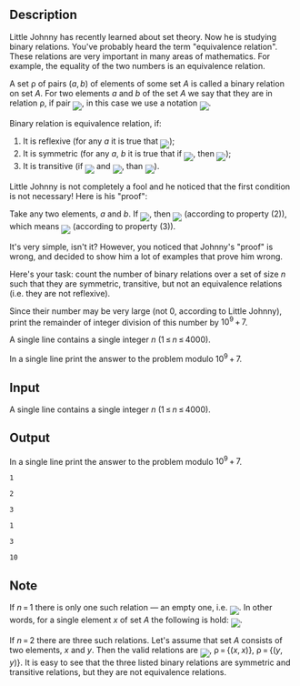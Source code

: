 ## Description

<div><p>Little Johnny has recently learned about set theory. Now he is studying binary relations. You've probably heard the term "equivalence relation". These relations are very important in many areas of mathematics. For example, the equality of the two numbers is an equivalence relation.</p><p>A set <span class="tex-span">ρ</span> of pairs <span class="tex-span">(<i>a</i>, <i>b</i>)</span> of elements of some set <span class="tex-span"><i>A</i></span> is called a binary relation on set <span class="tex-span"><i>A</i></span>. For two elements <span class="tex-span"><i>a</i></span> and <span class="tex-span"><i>b</i></span> of the set <span class="tex-span"><i>A</i></span> we say that they are in relation <span class="tex-span">ρ</span>, if pair <img align="middle" class="tex-formula" src="file://qdENlQYk.png" style="max-width: 100.0%;max-height: 100.0%;">, in this case we use a notation <img align="middle" class="tex-formula" src="file://62egjooq.png" style="max-width: 100.0%;max-height: 100.0%;">.</p><p>Binary relation is <span class="tex-font-style-it">equivalence relation</span>, if:</p><ol><li> It is reflexive (for any <span class="tex-span"><i>a</i></span> it is true that <img align="middle" class="tex-formula" src="file://AMW70zjS.png" style="max-width: 100.0%;max-height: 100.0%;">);</li><li> It is symmetric (for any <span class="tex-span"><i>a</i></span>, <span class="tex-span"><i>b</i></span> it is true that if <img align="middle" class="tex-formula" src="file://fSzhqkWp.png" style="max-width: 100.0%;max-height: 100.0%;">, then <img align="middle" class="tex-formula" src="file://HHCFFAjM.png" style="max-width: 100.0%;max-height: 100.0%;">);</li><li> It is transitive (if <img align="middle" class="tex-formula" src="file://ekZ6PU3r.png" style="max-width: 100.0%;max-height: 100.0%;"> and <img align="middle" class="tex-formula" src="file://vBVajXiR.png" style="max-width: 100.0%;max-height: 100.0%;">, than <img align="middle" class="tex-formula" src="file://bN6nccAa.png" style="max-width: 100.0%;max-height: 100.0%;">).</li></ol><p>Little Johnny is not completely a fool and he noticed that the first condition is not necessary! Here is his "proof":</p><p>Take any two elements, <span class="tex-span"><i>a</i></span> and <span class="tex-span"><i>b</i></span>. If <img align="middle" class="tex-formula" src="file://XjlxyHH4.png" style="max-width: 100.0%;max-height: 100.0%;">, then <img align="middle" class="tex-formula" src="file://foAkgdFY.png" style="max-width: 100.0%;max-height: 100.0%;"> (according to property (2)), which means <img align="middle" class="tex-formula" src="file://aKE8Gt5n.png" style="max-width: 100.0%;max-height: 100.0%;"> (according to property (3)).</p><p>It's very simple, isn't it? However, you noticed that Johnny's "proof" is wrong, and decided to show him a lot of examples that prove him wrong.</p><p>Here's your task: count the number of binary relations over a set of size <span class="tex-span"><i>n</i></span> such that they are symmetric, transitive, but not an equivalence relations (i.e. they are not reflexive).</p><p>Since their number may be very large (not <span class="tex-span">0</span>, according to Little Johnny), print the remainder of integer division of this number by <span class="tex-span">10<sup class="upper-index">9</sup> + 7</span>.</p></div><div class="input-specification"><p>A single line contains a single integer <span class="tex-span"><i>n</i></span> <span class="tex-span">(1 ≤ <i>n</i> ≤ 4000)</span>.</p></div><div class="output-specification"><p>In a single line print the answer to the problem modulo <span class="tex-span">10<sup class="upper-index">9</sup> + 7</span>.</p></div>

## Input

<p>A single line contains a single integer <span class="tex-span"><i>n</i></span> <span class="tex-span">(1 ≤ <i>n</i> ≤ 4000)</span>.</p>

## Output

<p>In a single line print the answer to the problem modulo <span class="tex-span">10<sup class="upper-index">9</sup> + 7</span>.</p>





```input1
1

```




```input2
2

```




```input3
3

```




```output1
1

```




```output2
3

```




```output3
10

```



## Note

<p>If <span class="tex-span"><i>n</i> = 1</span> there is only one such relation&nbsp;— an empty one, i.e. <img align="middle" class="tex-formula" src="file://gp7CvV31.png" style="max-width: 100.0%;max-height: 100.0%;">. In other words, for a single element <span class="tex-span"><i>x</i></span> of set <span class="tex-span"><i>A</i></span> the following is hold: <img align="middle" class="tex-formula" src="file://pnaN3Ttu.png" style="max-width: 100.0%;max-height: 100.0%;">.</p><p>If <span class="tex-span"><i>n</i> = 2</span> there are three such relations. Let's assume that set <span class="tex-span"><i>A</i></span> consists of two elements, <span class="tex-span"><i>x</i></span> and <span class="tex-span"><i>y</i></span>. Then the valid relations are <img align="middle" class="tex-formula" src="file://Z4bjNrMB.png" style="max-width: 100.0%;max-height: 100.0%;">, <span class="tex-span">ρ = {(<i>x</i>, <i>x</i>)}</span>, <span class="tex-span">ρ = {(<i>y</i>, <i>y</i>)}</span>. It is easy to see that the three listed binary relations are symmetric and transitive relations, but they are not equivalence relations.</p>
